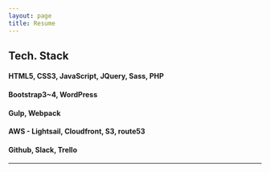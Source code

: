 ```yaml
---
layout: page
title: Resume
---
```


## Tech. Stack

#### HTML5, CSS3, JavaScript, JQuery, Sass, PHP

#### Bootstrap3~4, WordPress

#### Gulp, Webpack

#### AWS - Lightsail, Cloudfront, S3, route53

#### Github, Slack, Trello

---
